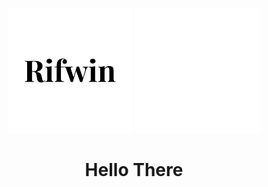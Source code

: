 <p align="center">
  <img src="assets/dark.png#gh-light-mode-only" alt="Light Logo" width="200">
  <img src="assets/light.png#gh-dark-mode-only" alt="Dark Logo" width="200">
</p>

<h1 align="center" > Hello There </h1>
